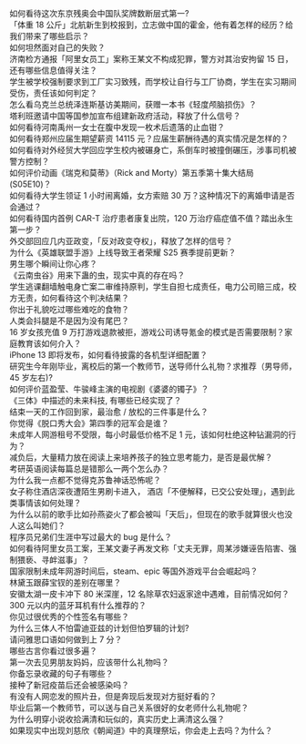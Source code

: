 如何看待这次东京残奥会中国队奖牌数断层式第一?  
「体重 18 公斤」北航新生到校报到，立志做中国的霍金，他有着怎样的经历？给我们带来了哪些启示？  
如何坦然面对自己的失败？  
济南检方通报「阿里女员工」案称王某文不构成犯罪，警方对其治安拘留 15 日，还有哪些信息值得关注？  
学生被学校强制要求到工厂实习致残，而学校让自行与工厂协商，学生在实习期间受伤，责任该如何判定？  
怎么看乌克兰总统泽连斯基访美期间，获赠一本书《轻度颅脑损伤》？  
塔利班邀请中国等国参加宣布组建新政府活动，释放了什么信号？  
如何看待河南禹州一女士在腹中发现一枚术后遗落的止血钳？  
如何看待郑州应届生期望薪资 14115 元？应届生薪酬待遇的真实情况是怎样的？  
如何看待对外经贸大学回应学生校内被碾身亡，系倒车时被撞倒碾压，涉事司机被警方控制？  
如何评价动画《瑞克和莫蒂》（Rick and Morty）第五季第十集大结局 (S05E10)？  
如何看待大学生领证 1 小时闹离婚，女方索赔 30 万？这种情况下的离婚申请是否会通过？  
如何看待国内首例 CAR-T 治疗患者康复出院，120 万治疗癌症值不值？踏出永生第一步？  
外交部回应几内亚政变，「反对政变夺权」，释放了怎样的信号？  
为什么《英雄联盟手游》上线导致王者荣耀 S25 赛季提前更新？  
男生哪个瞬间让你心疼？  
《云南虫谷》用来下蛊的虫，现实中真的存在吗？  
学生逃课翻墙触电身亡案二审维持原判，学生自担七成责任，电力公司赔三成，校方无责，如何看待这个判决结果？  
你出于礼貌吃过哪些难吃的食物？  
人类会抖腿是不是因为没有尾巴？  
16 岁女孩充值 9 万打游戏退款被拒，游戏公司诱导氪金的模式是否需要限制？家庭教育该如何介入？  
iPhone 13 即将发布，如何看待披露的各机型详细配置？  
研究生今年刚毕业，离校后的第一个教师节，送导师什么礼物？求推荐（男导师，45 岁左右)?  
如何评价蓝盈莹、牛骏峰主演的电视剧《婆婆的镯子》？  
《三体》中描述的未来科技, 有哪些已经实现了？  
结束一天的工作回到家，最治愈 / 放松的三件事是什么？  
你觉得《脱口秀大会》第四季的冠军会是谁？  
未成年人网游租号不受限，每小时最低价格不足 1 元，该如何杜绝这种钻漏洞的行为？  
减负后，大量精力放在阅读上来培养孩子的独立思考能力，是否是最优解？  
考研英语阅读每篇总是错那么一两个怎么办？  
为什么我一点都不觉得克苏鲁神话恐怖呢？  
女子称住酒店深夜遭陌生男刷卡进入， 酒店「不便解释，已交公安处理」，遇到此类事情该如何处理？  
为什么以前的歌手比如孙燕姿火了都会被叫「天后」，但现在的歌手就算很火也没人这么叫她们？  
程序员兄弟们生涯中写过最大的 bug 是什么？  
如何看待阿里女员工案，王某文妻子再发文称「丈夫无罪，周某涉嫌诬告陷害、强制猥亵、寻衅滋事」？  
国家限制未成年网游时间后，steam、epic 等国外游戏平台会崛起吗？  
林黛玉跟薛宝钗的差别在哪里？  
安徽太湖一皮卡冲下 80 米深崖，12 名除草农妇返家途中遇难，目前情况如何？  
300 元以内的蓝牙耳机有什么推荐的？  
你见过很优秀的个性签名有哪些？  
为什么三体人不怕雷迪亚兹的计划但怕罗辑的计划?  
请问雅思口语如何做到上 7 分？  
哪些古言你看过很多遍？  
第一次去见男朋友妈妈，应该带什么礼物吗？  
你备忘录收藏的句子有哪些？  
接种了新冠疫苗后还会被感染吗？  
有没有人网恋发的照片丑，但是奔现后发现对方挺好看的？  
毕业后第一个教师节，可以送与自己关系很好的女老师什么礼物呢？  
为什么明穿小说收拾满清和玩似的，真实历史上满清这么强？  
如果现实中出现刘慈欣《朝闻道》中的真理祭坛，你会走上去吗？为什么？  
